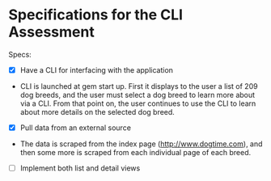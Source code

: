 # Specifications for the CLI Assessment

Specs:
- [X] Have a CLI for interfacing with the application
-   CLI is launched at gem start up. First it displays to the user a list of 209 dog breeds, and the user must select a dog breed to learn more about via a CLI. From that point on, the user continues to use the CLI to learn about more details on the selected dog breed.

- [X] Pull data from an external source
-   The data is scraped from the index page (http://www.dogtime.com), and then some more is scraped from each individual page of each breed.

- [ ] Implement both list and detail views
